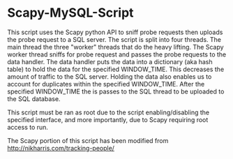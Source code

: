 # Scapy-MySQL-Script

This script uses the Scapy python API to sniff probe requests then uploads the probe request to a SQL server. The script is split into four threads. The main thread the three "worker" threads that do the	heavy lifting. The Scapy worker thread sniffs for probe request and passes the probe requests to the data handler. The data handler	puts the data into a dictionary (aka hash table) to hold the data for	the specified WINDOW_TIME. This decreases the amount of traffic to the SQL server. Holding the data also enables us to account for duplicates within the specified WINDOW_TIME. After the specified WINDOW_TIME the	is passes to the SQL thread to be uploaded to the SQL database.

This script must be ran as root due to the script enabling/disabling the specified interface, and more importantly, due to Scapy requiring root access to run.

The Scapy portion of this script has been modified from http://nikharris.com/tracking-people/
